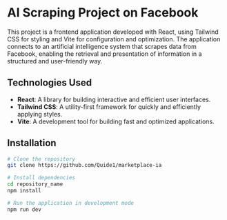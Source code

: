 # AI Scraping Project on Facebook

This project is a frontend application developed with React, using Tailwind CSS for styling and Vite for configuration and optimization. The application connects to an artificial intelligence system that scrapes data from Facebook, enabling the retrieval and presentation of information in a structured and user-friendly way.

## Technologies Used

- **React**: A library for building interactive and efficient user interfaces.
- **Tailwind CSS**: A utility-first framework for quickly and efficiently applying styles.
- **Vite**: A development tool for building fast and optimized applications.

## Installation

```bash
# Clone the repository
git clone https://github.com/Quide1/marketplace-ia

# Install dependencies
cd repository_name
npm install

# Run the application in development mode
npm run dev
